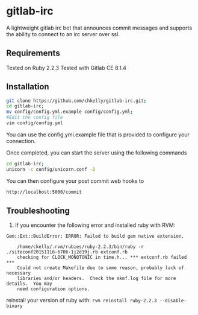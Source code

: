 gitlab-irc
==========

A lightweight gitlab irc bot that announces commit messages and supports the ability to connect to an irc server over ssl.

Requirements
------------
Tested on Ruby 2.2.3
Tested with Gitlab CE 8.1.4


Installation
------------

```bash
git clone https://github.com/chkelly/gitlab-irc.git;
cd gitlab-irc;
mv config/config.yml.example config/config.yml;
#Edit the config file
vim config/config.yml
```

You can use the config.yml.example file that is provided to configure your connection.

Once completed, you can start the server using the following commands
```bash
cd gitlab-irc;
unicorn -c config/unicorn.conf -D
```

You can then configure your post commit web hooks to
```bash
http://localhost:5000/commit
```

Troubleshooting
---------------

1. If you encounter the following error and installed ruby with RVM:

```
Gem::Ext::BuildError: ERROR: Failed to build gem native extension.

    /home/ckelly/.rvm/rubies/ruby-2.2.3/bin/ruby -r ./siteconf20151116-6706-1j2d19j.rb extconf.rb
    checking for CLOCK_MONOTONIC in time.h... *** extconf.rb failed ***
    Could not create Makefile due to some reason, probably lack of necessary
    libraries and/or headers.  Check the mkmf.log file for more details.  You may
    need configuration options.
```
reinstall your version of ruby with:
`rvm reinstall ruby-2.2.3 --disable-binary`

